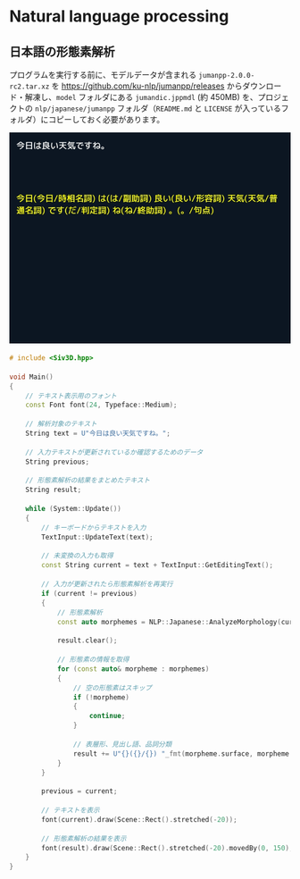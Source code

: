 
# Natural language processing

## 日本語の形態素解析
プログラムを実行する前に、モデルデータが含まれる `jumanpp-2.0.0-rc2.tar.xz` を https://github.com/ku-nlp/jumanpp/releases からダウンロード・解凍し、`model` フォルダにある `jumandic.jppmdl` (約 450MB) を、プロジェクトの `nlp/japanese/jumanpp` フォルダ（`README.md` と `LICENSE` が入っているフォルダ）にコピーしておく必要があります。


![](https://github.com/Siv3D/siv3d.docs.images/blob/master/reference/nlp/ja-0.gif?raw=true)
```C++
# include <Siv3D.hpp>

void Main()
{
	// テキスト表示用のフォント
	const Font font(24, Typeface::Medium);

	// 解析対象のテキスト
	String text = U"今日は良い天気ですね。";
	
	// 入力テキストが更新されているか確認するためのデータ
	String previous;

	// 形態素解析の結果をまとめたテキスト
	String result;

	while (System::Update())
	{
		// キーボードからテキストを入力
		TextInput::UpdateText(text);

		// 未変換の入力も取得
		const String current = text + TextInput::GetEditingText();

		// 入力が更新されたら形態素解析を再実行
		if (current != previous)
		{
			// 形態素解析
			const auto morphemes = NLP::Japanese::AnalyzeMorphology(current);

			result.clear();

			// 形態素の情報を取得
			for (const auto& morpheme : morphemes)
			{
				// 空の形態素はスキップ
				if (!morpheme)
				{
					continue;
				}

				// 表層形、見出し語、品詞分類
				result += U"{}({}/{}) "_fmt(morpheme.surface, morpheme.surfaceBase, morpheme.wordSubClassID ? morpheme.wordSubClass : morpheme.wordClass);
			}
		}

		previous = current;

		// テキストを表示
		font(current).draw(Scene::Rect().stretched(-20));

		// 形態素解析の結果を表示
		font(result).draw(Scene::Rect().stretched(-20).movedBy(0, 150), Palette::Yellow);
	}
}
```
